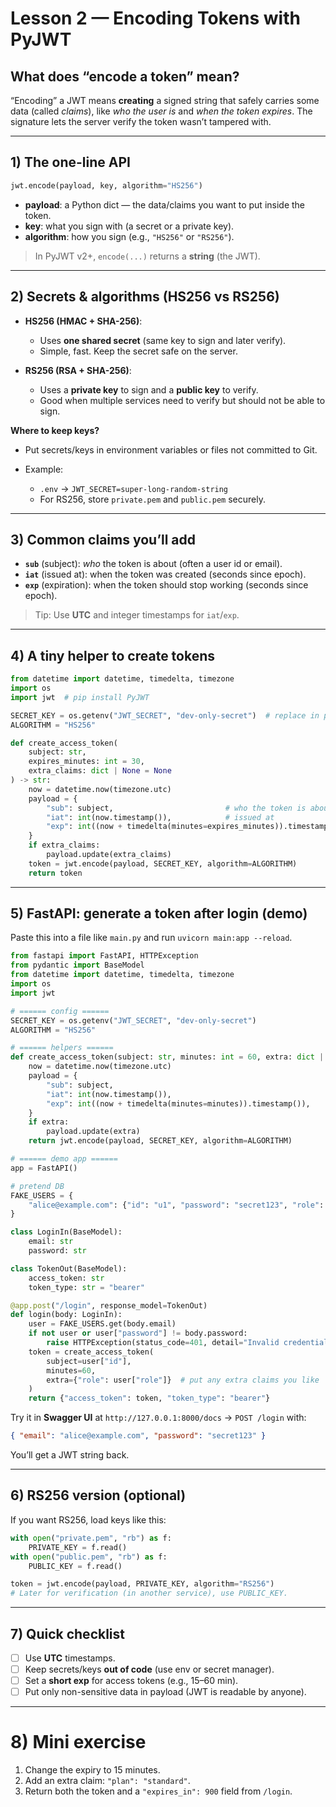 # **Lesson 2 — Encoding Tokens with PyJWT**

## What does “encode a token” mean?

“Encoding” a JWT means **creating** a signed string that safely carries some data (called *claims*), like *who the user is* and *when the token expires*. The signature lets the server verify the token wasn’t tampered with.

---

## 1) The one-line API

```python
jwt.encode(payload, key, algorithm="HS256")
```

* **payload**: a Python dict — the data/claims you want to put inside the token.
* **key**: what you sign with (a secret or a private key).
* **algorithm**: how you sign (e.g., `"HS256"` or `"RS256"`).

> In PyJWT v2+, `encode(...)` returns a **string** (the JWT).

---

## 2) Secrets & algorithms (HS256 vs RS256)

* **HS256 (HMAC + SHA-256)**:

  * Uses **one shared secret** (same key to sign and later verify).
  * Simple, fast. Keep the secret safe on the server.
* **RS256 (RSA + SHA-256)**:

  * Uses a **private key** to sign and a **public key** to verify.
  * Good when multiple services need to verify but should not be able to sign.

**Where to keep keys?**

* Put secrets/keys in environment variables or files not committed to Git.
* Example:

  * `.env` → `JWT_SECRET=super-long-random-string`
  * For RS256, store `private.pem` and `public.pem` securely.

---

## 3) Common claims you’ll add

* **`sub`** (subject): *who* the token is about (often a user id or email).
* **`iat`** (issued at): when the token was created (seconds since epoch).
* **`exp`** (expiration): when the token should stop working (seconds since epoch).

> Tip: Use **UTC** and integer timestamps for `iat`/`exp`.

---

## 4) A tiny helper to create tokens

```python
from datetime import datetime, timedelta, timezone
import os
import jwt  # pip install PyJWT

SECRET_KEY = os.getenv("JWT_SECRET", "dev-only-secret")  # replace in prod
ALGORITHM = "HS256"

def create_access_token(
    subject: str,
    expires_minutes: int = 30,
    extra_claims: dict | None = None
) -> str:
    now = datetime.now(timezone.utc)
    payload = {
        "sub": subject,                         # who the token is about
        "iat": int(now.timestamp()),            # issued at
        "exp": int((now + timedelta(minutes=expires_minutes)).timestamp()),
    }
    if extra_claims:
        payload.update(extra_claims)
    token = jwt.encode(payload, SECRET_KEY, algorithm=ALGORITHM)
    return token
```

---

## 5) FastAPI: generate a token after login (demo)

Paste this into a file like `main.py` and run `uvicorn main:app --reload`.

```python
from fastapi import FastAPI, HTTPException
from pydantic import BaseModel
from datetime import datetime, timedelta, timezone
import os
import jwt

# ====== config ======
SECRET_KEY = os.getenv("JWT_SECRET", "dev-only-secret")
ALGORITHM = "HS256"

# ====== helpers ======
def create_access_token(subject: str, minutes: int = 60, extra: dict | None = None) -> str:
    now = datetime.now(timezone.utc)
    payload = {
        "sub": subject,
        "iat": int(now.timestamp()),
        "exp": int((now + timedelta(minutes=minutes)).timestamp()),
    }
    if extra:
        payload.update(extra)
    return jwt.encode(payload, SECRET_KEY, algorithm=ALGORITHM)

# ====== demo app ======
app = FastAPI()

# pretend DB
FAKE_USERS = {
    "alice@example.com": {"id": "u1", "password": "secret123", "role": "doctor"},
}

class LoginIn(BaseModel):
    email: str
    password: str

class TokenOut(BaseModel):
    access_token: str
    token_type: str = "bearer"

@app.post("/login", response_model=TokenOut)
def login(body: LoginIn):
    user = FAKE_USERS.get(body.email)
    if not user or user["password"] != body.password:
        raise HTTPException(status_code=401, detail="Invalid credentials")
    token = create_access_token(
        subject=user["id"],
        minutes=60,
        extra={"role": user["role"]}  # put any extra claims you like
    )
    return {"access_token": token, "token_type": "bearer"}
```

Try it in **Swagger UI** at `http://127.0.0.1:8000/docs` → `POST /login` with:

```json
{ "email": "alice@example.com", "password": "secret123" }
```

You’ll get a JWT string back.

---

## 6) RS256 version (optional)

If you want RS256, load keys like this:

```python
with open("private.pem", "rb") as f:
    PRIVATE_KEY = f.read()
with open("public.pem", "rb") as f:
    PUBLIC_KEY = f.read()

token = jwt.encode(payload, PRIVATE_KEY, algorithm="RS256")
# Later for verification (in another service), use PUBLIC_KEY.
```

---

## 7) Quick checklist

* [ ] Use **UTC** timestamps.
* [ ] Keep secrets/keys **out of code** (use env or secret manager).
* [ ] Set a **short exp** for access tokens (e.g., 15–60 min).
* [ ] Put only non-sensitive data in payload (JWT is readable by anyone).

---

# 8) Mini exercise

1. Change the expiry to 15 minutes.
2. Add an extra claim: `"plan": "standard"`.
3. Return both the token and a `"expires_in": 900` field from `/login`.



